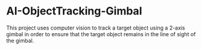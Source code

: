 # AI-ObjectTracking-Gimbal

This project uses computer vision to track a target object using a 2-axis gimbal in order to ensure that the target object remains in the line of sight of the gimbal.
